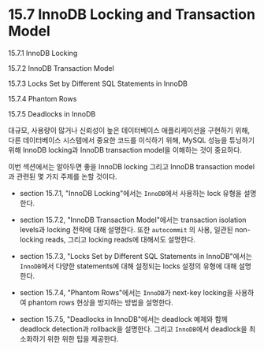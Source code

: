 # 15.7 InnoDB Locking and Transaction Model

15.7.1 InnoDB Locking

15.7.2 InnoDB Transaction Model

15.7.3 Locks Set by Different SQL Statements in InnoDB

15.7.4 Phantom Rows

15.7.5 Deadlocks in InnoDB


대규모, 사용량이 많거나 신뢰성이 높은 데이터베이스 애플리케이션을 구현하기 위해, 다른 데이터베이스 시스템에서 중요한 코드를 이식하기 위해, MySQL 성능을 튜닝하기 위해 InnoDB locking과 InnoDB transaction model을 이해하는 것이 중요하다.

이번 섹션에서는 알아두면 좋을 InnoDB locking 그리고 InnoDB transaction model과 관련된 몇 가지 주제를 논할 것이다.

- section 15.7.1, "InnoDB Locking"에서는 `InnoDB`에서 사용하는 lock 유형을 설명한다.

- section 15.7.2, "InnoDB Transaction Model"에서는 transaction isolation levels과 locking 전략에 대해 설명한다. 또한 `autocommit` 의 사용, 일관된 non-locking reads, 그리고 locking reads에 대해서도 설명한다.   

- section 15.7.3, "Locks Set by Different SQL Statements in InnoDB"에서는 `InnoDB`에서 다양한 statements에 대해 설정되는 locks 설정의 유형에 대해 설명한다.

- section 15.7.4, "Phantom Rows"에서는 `InnoDB`가 next-key locking을 사용하여 phantom rows 현상을 방지하는 방법을 설명한다.

- section 15.7.5, "Deadlocks in InnoDB"에서는 deadlock 예제와 함께 deadlock detection과 rollback을 설명한다. 그리고 `InnoDB`에서 deadlock을 최소화하기 위한 위한 팁을 제공한다.
